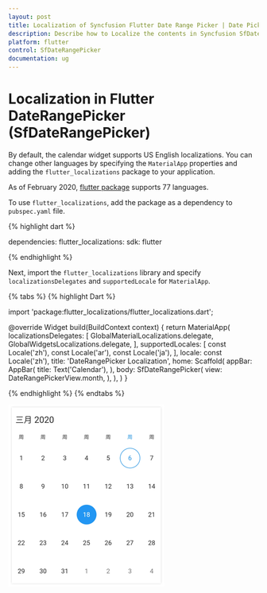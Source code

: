 ```yaml
---
layout: post
title: Localization of Syncfusion Flutter Date Range Picker | Date Picker
description: Describe how to Localize the contents in Syncfusion SfDateRangePicker widget in Flutter | Globalization | Internationalization | Date picker
platform: flutter
control: SfDateRangePicker
documentation: ug
---
```


# Localization in Flutter DateRangePicker (SfDateRangePicker)

By default, the calendar widget supports US English localizations. You can change other languages by specifying the `MaterialApp` properties and adding the `flutter_localizations` package to your application.

As of February 2020, [flutter package](https://flutter.dev/docs/development/accessibility-and-localization/internationalization) supports 77 languages.

To use `flutter_localizations`, add the package as a dependency to `pubspec.yaml` file.

{% highlight dart %}

dependencies:
flutter_localizations:
sdk: flutter

{% endhighlight %}

Next, import the `flutter_localizations` library and specify `localizationsDelegates` and `supportedLocale` for `MaterialApp`.

{% tabs %}
{% highlight Dart %}

import 'package:flutter_localizations/flutter_localizations.dart';

@override
Widget build(BuildContext context) {
return MaterialApp(
        localizationsDelegates: [
            GlobalMaterialLocalizations.delegate,
            GlobalWidgetsLocalizations.delegate,
      ],
     supportedLocales: [
          const Locale('zh'),
          const Locale('ar'),
          const Locale('ja'),
      ],
      locale: const Locale('zh'),
      title: 'DateRangePicker Localization',
      home: Scaffold(
          appBar: AppBar(
          title: Text('Calendar'),
          ),
          body: SfDateRangePicker(
          view: DateRangePickerView.month,
           ),
       ),
   )
}

{% endhighlight %}
{% endtabs %}

![Localization Date Range Picker](images/localization/localization.png)
